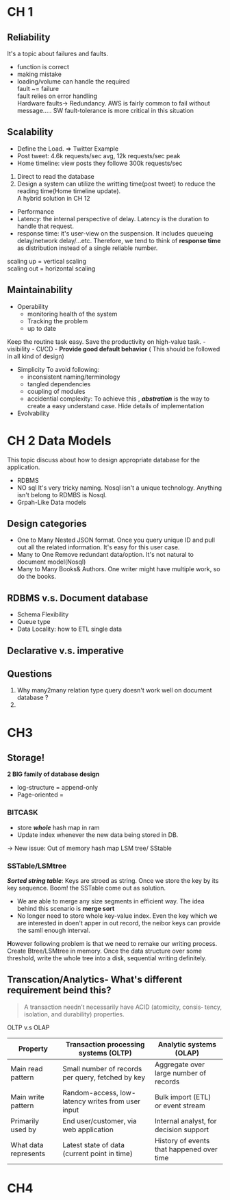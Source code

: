 
# CH 1  

## Reliability  

It's a topic about failures and faults.  
- function is correct  
- making mistake  
- loading/volume can handle the required  
fault ~= failure  
fault relies on error handling  
Hardware faults-> Redundancy. AWS is fairly common to fail without message..... SW fault-tolerance is more critical in this situation  

## Scalability  
- Define the Load. => Twitter Example  
- Post tweet: 4.6k requests/sec avg, 12k requests/sec peak  
- Home timeline: view posts they followe 300k requests/sec  
1) Direct to read the database  
2) Design a system can utilize the writting time(post tweet) to reduce the reading time(Home timeline update).  
A hybrid solution in CH 12  
- Performance  
- Latency: the internal perspective of delay. Latency is the duration to handle that request.  
- response time: it's user-view on the suspension. It includes queueing delay/network delay/...etc. Therefore, we tend to think of **response time** as distribution instead of a single reliable number.  
  

scaling up = vertical scaling  
scaling out = horizontal scaling  
  

## Maintainability  

- Operability
	- monitoring health of the system
	- Tracking the problem
	- up to date

Keep the routine task easy. Save the productivity on high-value task. 
	- visibility
	- CI/CD
	- **Provide good default behavior** ( This should be followed in all kind of design)
- Simplicity
	To avoid following:
	- inconsistent naming/terminology
	- tangled dependencies
	- coupling of modules
	- accidential complexity: To achieve this , ***abstration*** is the way to create a easy understand case. Hide details of implementation
- Evolvability
# CH 2 Data Models
This topic discuss about how to design appropriate database for the application.

- RDBMS
- NO sql
	It's very tricky naming. Nosql isn't a unique technology. Anything isn't belong to RDMBS is Nosql.
- Grpah-Like Data models

## Design categories 
- One to Many
	Nested JSON format. Once you query unique ID and pull out all the related information. It's easy for this user case.
- Many to One
	Remove redundant data/option.  It's not natural to document model(Nosql)
- Many to Many
	Books& Authors. One writer might have multiple work, so do the books. 

## RDBMS v.s. Document database
- Schema Flexibility
- Queue type
- Data Locality: how to ETL single data

## Declarative v.s. imperative


## Questions
1. Why many2many relation type query doesn't work well on document database ?
2. 

# CH3
## Storage!
**2 BIG family of database design**
- log-structure = append-only
- Page-oriented = 
### BITCASK
- store ***whole*** hash map in ram
- Update index whenever the new data being stored in DB.

-> New issue: Out of memory hash map
LSM tree/ SStable
### SSTable/LSMtree
***Sorted string table***: Keys are stroed as string. Once we store the key by its key sequence. Boom! the SSTable come out as solution. 
- We are able to merge any size segments in efficient way. The idea behind this scenario is **merge sort**
- No longer need to store whole key-value index. Even the key which we are interested in doen't apper in out record, the neibor keys can provide the samll enough interval. 

  
**H**owever following problem is that we need to remake our writing process.  
Create Btree/LSMtree in memory. Once the data structure over some threshold, write the whole tree into a disk, sequential writing definitely.


## Transcation/Analytics- What's different requirement beind this?

> A transaction needn’t necessarily have ACID (atomicity, consis‐ tency,
> isolation, and durability) properties.

OLTP v.s OLAP

|  Property| Transaction processing systems (OLTP) |Analytic systems (OLAP)|
|--|--|--|
|  Main read pattern| Small number of records per query, fetched by key |Aggregate over large number of records|
|Main write pattern|Random-access, low-latency writes from user input|Bulk import (ETL) or event stream|
|Primarily used by|End user/customer, via web application|Internal analyst, for decision support|
|What data represents|Latest state of data (current point in time)|History of events that happened over time|




# CH4
<!--stackedit_data:
eyJoaXN0b3J5IjpbLTc3NzYzMDQ2MCwtNTY1NDA4NDQ0LC0yOT
EwMDI1MTQsMTk2ODQzNzQyMiwtMTk1NTEyODc3NCwtNDYzNjA5
OTc1XX0=
-->
